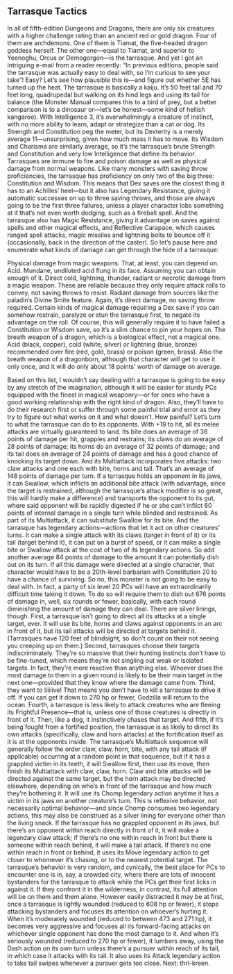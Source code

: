 ## Tarrasque Tactics

In all of fifth-edition Dungeons and Dragons, there are only six creatures with a higher challenge rating than an ancient red or gold dragon. Four of them are archdemons. One of them is Tiamat, the five-headed dragon goddess herself. The other one—equal to Tiamat, and superior to Yeenoghu, Orcus or Demogorgon—is the tarrasque.
And yet I got an intriguing e-mail from a reader recently: “In previous editions, people said the tarrasque was actually easy to deal with, so I’m curious to see your take”!
Easy? Let’s see how plausible this is—and figure out whether 5E has turned up the heat.
The tarrasque is basically a kaiju. It’s 50 feet tall and 70 feet long, quadrupedal but walking on its hind legs and using its tail for balance (the Monster Manual compares this to a bird of prey, but a better comparison is to a dinosaur or—let’s be honest—some kind of hellish kangaroo). With Intelligence 3, it’s overwhelmingly a creature of instinct, with no more ability to learn, adapt or strategize than a cat or dog. Its Strength and Constitution peg the meter, but its Dexterity is a merely average 11—unsurprising, given how much mass it has to move. Its Wisdom and Charisma are similarly average, so it’s the tarrasque’s brute Strength and Constitution and very low Intelligence that define its behavior.
Tarrasques are immune to fire and poison damage as well as physical damage from normal weapons. Like many monsters with saving throw proficiencies, the tarrasque has proficiency on only two of the big three: Constitution and Wisdom. This means that Dex saves are the closest thing it has to an Achilles’ heel—but it also has Legendary Resistance, giving it automatic successes on up to three saving throws, and those are always going to be the first three failures, unless a player character lobs something at it that’s not even worth dodging, such as a fireball spell. And the tarrasque also has Magic Resistance, giving it advantage on saves against spells and other magical effects, and Reflective Carapace, which causes ranged spell attacks, magic missiles and lightning bolts to bounce off it (occasionally, back in the direction of the caster).
So let’s pause here and enumerate what kinds of damage can get through the hide of a tarrasque:

Physical damage from magic weapons. That, at least, you can depend on.
Acid. Mundane, undiluted acid flung in its face. Assuming you can obtain enough of it.
Direct cold, lightning, thunder, radiant or necrotic damage from a magic weapon. These are reliable because they only require attack rolls to convey, not saving throws to resist.
Radiant damage from sources like the paladin’s Divine Smite feature. Again, it’s direct damage, no saving throw required.
Certain kinds of magical damage requiring a Dex save if you can somehow restrain, paralyze or stun the tarrasque first, to negate its advantage on the roll. Of course, this will generally require it to have failed a Constitution or Wisdom save, so it’s a slim chance to pin your hopes on.
The breath weapon of a dragon, which is a biological effect, not a magical one. Acid (black, copper), cold (white, silver) or lightning (blue, bronze) recommended over fire (red, gold, brass) or poison (green, brass). Also the breath weapon of a dragonborn, although that character will get to use it only once, and it will do only about 18 points’ worth of damage on average.

Based on this list, I wouldn’t say dealing with a tarrasque is going to be easy by any stretch of the imagination, although it will be easier for sturdy PCs equipped with the finest in magical weaponry—or for ones who have a good working relationship with the right kind of dragon. Also, they’ll have to do their research first or suffer through some painful trial and error as they try to figure out what works on it and what doesn’t.
How painful? Let’s turn to what the tarrasque can do to its opponents.
With +19 to hit, all its melee attacks are virtually guaranteed to land. Its bite does an average of 36 points of damage per hit, grapples and restrains; its claws do an average of 28 points of damage; its horns do an average of 32 points of damage; and its tail does an average of 24 points of damage and has a good chance of knocking its target down. And its Multiattack incorporates five attacks: two claw attacks and one each with bite, horns and tail. That’s an average of 148 points of damage per turn.
If a tarrasque holds an opponent in its jaws, it can Swallow, which inflicts an additional bite attack (with advantage, since the target is restrained, although the tarrasque’s attack modifier is so great, this will hardly make a difference) and transports the opponent to its gut, where said opponent will be rapidly digested if he or she can’t inflict 60 points of internal damage in a single turn while blinded and restrained. As part of its Multiattack, it can substitute Swallow for its bite.
And the tarrasque has legendary actions—actions that let it act on other creatures’ turns. It can make a single attack with its claws (target in front of it) or its tail (target behind it), it can put on a burst of speed, or it can make a single bite or Swallow attack at the cost of two of its legendary actions. So add another average 84 points of damage to the amount it can potentially dish out on its turn.
If all this damage were directed at a single character, that character would have to be a 20th-level barbarian with Constitution 20 to have a chance of surviving.
So no, this monster is not going to be easy to deal with.
In fact, a party of six level 20 PCs will have an extraordinarily difficult time taking it down. To do so will require them to dish out 676 points of damage in, well, six rounds or fewer, basically, with each round diminishing the amount of damage they can deal.
There are silver linings, though. First, a tarrasque isn’t going to direct all its attacks at a single target, ever. It will use its bite, horns and claws against opponents in an arc in front of it, but its tail attacks will be directed at targets behind it. (Tarrasques have 120 feet of blindsight, so don’t count on their not seeing you creeping up on them.)
Second, tarrasques choose their targets indiscriminately. They’re so massive that their hunting instincts don’t have to be fine-tuned, which means they’re not singling out weak or isolated targets. In fact, they’re more reactive than anything else. Whoever does the most damage to them in a given round is likely to be their main target in the next one—provided that they know where the damage came from.
Third, they want to liiiiive! That means you don’t have to kill a tarrasque to drive it off. If you can get it down to 270 hp or fewer, Godzilla will return to the ocean.
Fourth, a tarrasque is less likely to attack creatures who are fleeing its Frightful Presence—that is, unless one of those creatures is directly in front of it. Then, like a dog, it instinctively chases that target.
And fifth, if it’s being fought from a fortified position, the tarrasque is as likely to direct its own attacks (specifically, claw and horn attacks) at the fortification itself as it is at the opponents inside.
The tarrasque’s Multiattack sequence will generally follow the order claw, claw, horn, bite, with any tail attack (if applicable) occurring at a random point in that sequence, but if it has a grappled victim in its teeth, it will Swallow first, then use its move, then finish its Multiattack with claw, claw, horn. Claw and bite attacks will be directed against the same target, but the horn attack may be directed elsewhere, depending on who’s in front of the tarrasque and how much they’re bothering it.
It will use its Chomp legendary action anytime it has a victim in its jaws on another creature’s turn. This is reflexive behavior, not necessarily optimal behavior—and since Chomp consumes two legendary actions, this may also be construed as a silver lining for everyone other than the living snack. If the tarrasque has no grappled opponent in its jaws, but there’s an opponent within reach directly in front of it, it will make a legendary claw attack; if there’s no one within reach in front but there is someone within reach behind, it will make a tail attack. If there’s no one within reach in front or behind, it uses its Move legendary action to get closer to whomever it’s chasing, or to the nearest potential target.
The tarrasque’s behavior is very random, and cynically, the best place for PCs to encounter one is in, say, a crowded city, where there are lots of innocent bystanders for the tarrasque to attack while the PCs get their first licks in against it. If they confront it in the wilderness, in contrast, its full attention will be on them and them alone. However easily distracted it may be at first, once a tarrasque is lightly wounded (reduced to 608 hp or fewer), it stops attacking bystanders and focuses its attention on whoever’s hurting it. When it’s moderately wounded (reduced to between 473 and 271 hp), it becomes very aggressive and focuses all its forward-facing attacks on whichever single opponent has done the most damage to it. And when it’s seriously wounded (reduced to 270 hp or fewer), it lumbers away, using the Dash action on its own turn unless there’s a pursuer within reach of its tail, in which case it attacks with its tail. It also uses its Attack legendary action to take tail swipes whenever a pursuer gets too close.
Next: thri-kreen.
